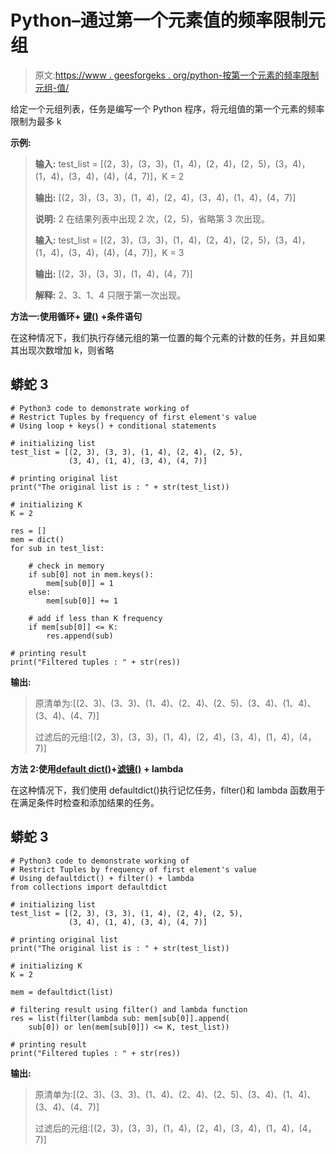 # Python–通过第一个元素值的频率限制元组

> 原文:[https://www . geesforgeks . org/python-按第一个元素的频率限制元组-值/](https://www.geeksforgeeks.org/python-restrict-tuples-by-frequency-of-first-elements-value/)

给定一个元组列表，任务是编写一个 Python 程序，将元组值的第一个元素的频率限制为最多 k

**示例:**

> **输入:** test_list = [(2，3)，(3，3)，(1，4)，(2，4)，(2，5)，(3，4)，(1，4)，(3，4)，(4)，(4，7)]，K = 2
> 
> **输出:** [(2，3)，(3，3)，(1，4)，(2，4)，(3，4)，(1，4)，(4，7)]
> 
> **说明:** 2 在结果列表中出现 2 次，(2，5)，省略第 3 次出现。
> 
> **输入:** test_list = [(2，3)，(3，3)，(1，4)，(2，4)，(2，5)，(3，4)，(1，4)，(3，4)，(4)，(4，7)]，K = 3
> 
> **输出:** [(2，3)，(3，3)，(1，4)，(4，7)]
> 
> **解释:** 2、3、1、4 只限于第一次出现。

**方法一:使用循环+** [**键()**](https://www.geeksforgeeks.org/python-dictionary-keys-method/) **+条件语句**

在这种情况下，我们执行存储元组的第一位置的每个元素的计数的任务，并且如果其出现次数增加 k，则省略

## 蟒蛇 3

```
# Python3 code to demonstrate working of
# Restrict Tuples by frequency of first element's value
# Using loop + keys() + conditional statements

# initializing list
test_list = [(2, 3), (3, 3), (1, 4), (2, 4), (2, 5),
             (3, 4), (1, 4), (3, 4), (4, 7)]

# printing original list
print("The original list is : " + str(test_list))

# initializing K
K = 2

res = []
mem = dict()
for sub in test_list:

    # check in memory
    if sub[0] not in mem.keys():
        mem[sub[0]] = 1
    else:
        mem[sub[0]] += 1

    # add if less than K frequency
    if mem[sub[0]] <= K:
        res.append(sub)

# printing result
print("Filtered tuples : " + str(res))
```

**输出:**

> 原清单为:[(2、3)、(3、3)、(1、4)、(2、4)、(2、5)、(3、4)、(1、4)、(3、4)、(4、7)]
> 
> 过滤后的元组:[(2，3)，(3，3)，(1，4)，(2，4)，(3，4)，(1，4)，(4，7)]

**方法 2:使用**[**default dict()**](https://www.geeksforgeeks.org/defaultdict-in-python/)**+**[**滤镜()**](https://www.geeksforgeeks.org/filter-in-python/) **+ lambda**

在这种情况下，我们使用 defaultdict()执行记忆任务，filter()和 lambda 函数用于在满足条件时检查和添加结果的任务。

## 蟒蛇 3

```
# Python3 code to demonstrate working of
# Restrict Tuples by frequency of first element's value
# Using defaultdict() + filter() + lambda
from collections import defaultdict

# initializing list
test_list = [(2, 3), (3, 3), (1, 4), (2, 4), (2, 5),
             (3, 4), (1, 4), (3, 4), (4, 7)]

# printing original list
print("The original list is : " + str(test_list))

# initializing K
K = 2

mem = defaultdict(list)

# filtering result using filter() and lambda function
res = list(filter(lambda sub: mem[sub[0]].append(
    sub[0]) or len(mem[sub[0]]) <= K, test_list))

# printing result
print("Filtered tuples : " + str(res))
```

**输出:**

> 原清单为:[(2、3)、(3、3)、(1、4)、(2、4)、(2、5)、(3、4)、(1、4)、(3、4)、(4、7)]
> 
> 过滤后的元组:[(2，3)，(3，3)，(1，4)，(2，4)，(3，4)，(1，4)，(4，7)]